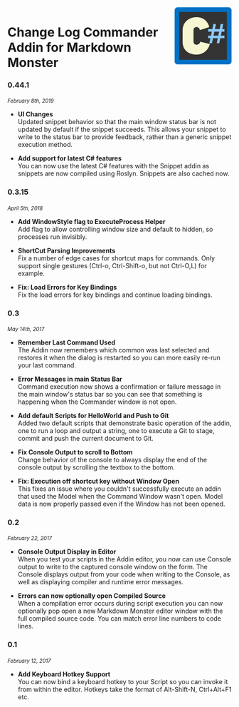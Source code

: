 <img src="icon.png" Height="128"  align="right" />

# Change Log Commander Addin for Markdown Monster 

### 0.44.1
<i><small>February 8th, 2019</small></i>

* **UI Changes**  
Updated snippet behavior so that the main window status bar is not updated by default if the snippet succeeds. This allows your snippet to write to the status bar to provide feedback, rather than a generic snippet execution method.

* **Add support for latest C# features**  
You can now use the latest C# features with the Snippet addin as snippets are now
compiled using Roslyn. Snippets are also cached now.

### 0.3.15 
<i><small>April 5th, 2018</small></i>

* **Add WindowStyle flag to ExecuteProcess Helper**   
Add flag to allow controlling window size and default to hidden, so processes run invisibly.

* **ShortCut Parsing Improvements**  
Fix a number of edge cases for shortcut maps for commands. Only support single gestures (Ctrl-o, Ctrl-Shift-o, but not Ctrl-O,L) for example.

* **Fix: Load Errors for Key Bindings**  
Fix the load errors for key bindings and continue loading bindings.

### 0.3
<i><small>May 14th, 2017</small></i>

* **Remember Last Command Used**  
The Addin now remembers which common was last selected and restores it when the dialog is restarted so you can more easily re-run your last command.

* **Error Messages in main Status Bar**   
Command execution now shows a confirmation or failure message in the main window's status bar so you can see that something is happening when the Commander window is not open. 

* **Add default Scripts for HelloWorld and Push to Git**  
Added two default scripts that demonstrate basic operation of the addin, one to run a loop and output a string, one to execute a Git to stage, commit and push the current document to Git.

* **Fix Console Output to scroll to Bottom**  
Change behavior of the console to always display the end of the console output by scrolling the textbox to the bottom.

* **Fix: Execution off shortcut key without Window Open**  
This fixes an issue where you couldn't successfully execute an addin that used the Model when the Command Window wasn't open. Model data is now properly passed even if the Window has not been opened.

### 0.2
<i><small>February 22, 2017</small></i>

* **Console Output Display in Editor**   
When you test your scripts in the Addin editor, you now can use Console output to write to the captured console window on the form. The Console displays output from your code when writing to the Console, as well as displaying compiler and runtime error messages.

* **Errors can now optionally open Compiled Source**  
When a compilation error occurs during script execution you can now optionally pop open a new Markdown Monster editor window with the full compiled source code. You can match error line numbers to code lines.

### 0.1
<i><small>February 12, 2017</small></i>

* **Add Keyboard Hotkey Support**  
You can now bind a keyboard hotkey to your Script so you can invoke it from within the editor. Hotkeys take the format of Alt-Shift-N, Ctrl+Alt+F1 etc.

